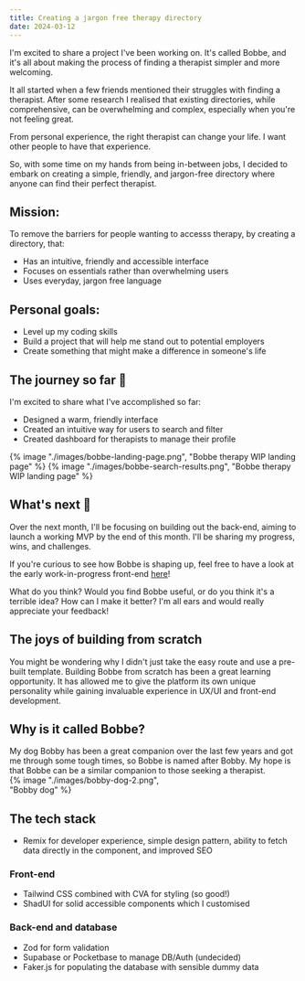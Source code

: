 ```yaml
---
title: Creating a jargon free therapy directory
date: 2024-03-12
---
```

I'm excited to share a project I've been working on. It's called Bobbe, and it's all about making the process of finding a therapist simpler and more welcoming.

It all started when a few friends mentioned their struggles with finding a therapist. After some research I realised that existing directories, while comprehensive, can be overwhelming and complex, especially when you're not feeling great.

From personal experience, the right therapist can change your life. I want other people to have that experience.

So, with some time on my hands from being in-between jobs, I decided to embark on creating a simple, friendly, and jargon-free directory where anyone can find their perfect therapist.

## Mission:
To remove the barriers for people wanting to accesss therapy, by creating a directory, that:

- Has an intuitive, friendly and accessible interface
- Focuses on essentials rather than overwhelming users
- Uses everyday, jargon free language

## Personal goals:

- Level up my coding skills
- Build a project that will help me stand out to potential employers
- Create something that might make a difference in someone's life

## The journey so far 🚀

I'm excited to share what I've accomplished so far:

- Designed a warm, friendly interface
- Created an intuitive way for users to search and filter
- Created dashboard for therapists to manage their profile

{% image "./images/bobbe-landing-page.png", "Bobbe therapy WIP landing page" %}
{% image "./images/bobbe-search-results.png", "Bobbe therapy WIP landing page" %}

## What's next 🔮

Over the next month, I'll be focusing on building out the back-end, aiming to launch a working MVP by the end of this month. I'll be sharing my progress, wins, and challenges.

If you're curious to see how Bobbe is shaping up, feel free to have a look at the early work-in-progress front-end [here](https://bobbe.fly.dev/)!

 What do you think? Would you find Bobbe useful, or do you think it's a terrible idea? How can I make it better? I'm all ears and would really appreciate your feedback!

## The joys of building from scratch

You might be wondering why I didn't just take the easy route and use a pre-built template. Building Bobbe from scratch has been a great learning opportunity. It has allowed me to give the platform its own unique personality while gaining invaluable experience in UX/UI and front-end development.

## Why is it called Bobbe?

<p style="margin-bottom: 0;">
My dog Bobby has been a great companion over the last few years and got me through some tough times, so Bobbe is named after Bobby. My hope is that Bobbe can be a similar companion to those seeking a therapist.
</p>

<div style="width:300px; margin-bottom: 0.8rem;">
{% image "./images/bobby-dog-2.png", "Bobby dog"  %}
</div>

## The tech stack

- Remix for developer experience, simple design pattern, ability to fetch data directly in the component, and improved SEO

### Front-end
- Tailwind CSS combined with CVA for styling (so good!)
- ShadUI for solid accessible components which I customised

### Back-end and database
- Zod for form validation
- Supabase or Pocketbase to manage DB/Auth (undecided)
- Faker.js for populating the database with sensible dummy data
